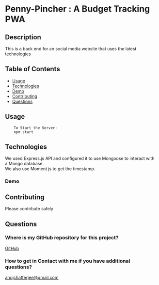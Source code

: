 # Penny-Pincher : A Budget Tracking PWA

## Description

This is a back end for an social media website that uses the latest technologies

## Table of Contents
* [Usage](#usage)
* [Technologies](#technologies)
* [Demo](#Demo)
* [Contributing](#contributing)
* [Questions](#questions)

## Usage

        To Start the Server:
        npm start

## Technologies

We used Express.js API and configured it to use Mongoose to interact with a Mongo database.<br />
We also use Moment js to get the timestamp.<br />

### Demo


## Contributing

Please contribute safely

## Questions
### Where is my GitHub repository for this project?
[GitHub](https://github.com/chattean/penny-pincher)

### How to get in Contact with me if you have additional questions?

anujchatterjee@gmail.com